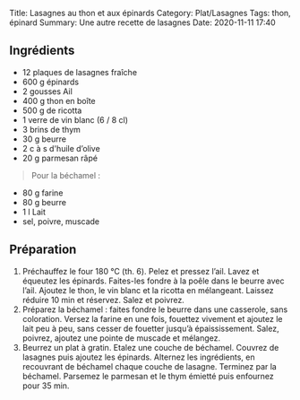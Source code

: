 Title: Lasagnes au thon et aux épinards
Category: Plat/Lasagnes
Tags: thon, épinard
Summary: Une autre recette de lasagnes
Date:  2020-11-11 17:40

## Ingrédients

- 12 plaques de lasagnes fraîche
- 600 g épinards
- 2 gousses Ail
- 400 g thon en boîte
- 500 g de ricotta
- 1 verre de vin blanc (6 / 8 cl)
- 3 brins de thym
- 30 g beurre
-  2 c à s d'huile d’olive
- 20 g parmesan râpé

> Pour la béchamel :
- 80 g farine
- 80 g beurre
- 1 l Lait
- sel, poivre, muscade

## Préparation
1. Préchauffez le four 180 °C (th. 6). Pelez et pressez l’ail. Lavez et équeutez les épinards. Faites-les fondre à la poêle dans le beurre avec l’ail. Ajoutez le thon, le vin blanc et la ricotta en mélangeant. Laissez réduire 10 min et réservez. Salez et poivrez.
2. Préparez la béchamel : faites fondre le beurre dans une casserole, sans coloration. Versez la farine en une fois, fouettez vivement et ajoutez le lait peu à peu, sans cesser de fouetter jusqu’à épaississement. Salez, poivrez, ajoutez une pointe de muscade et mélangez.
3. Beurrez un plat à gratin. Etalez une couche de béchamel. Couvrez de lasagnes puis ajoutez les épinards. Alternez les ingrédients, en recouvrant de béchamel chaque couche de lasagne. Terminez par la béchamel. Parsemez le parmesan et le thym émietté puis enfournez pour 35 min.

